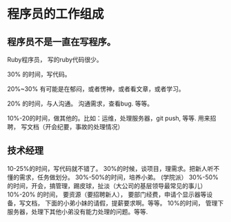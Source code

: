# 程序员的工作组成

## 程序员不是一直在写程序。

Ruby程序员， 写的ruby代码很少。


30% 的时间，写代码。

20%~30% 有可能是在郁闷，或者愣神，或者看文章，或者学习。

20% 的时间，与人沟通。 沟通需求，查看bug. 等等。

10%-20的时间，做其他的。比如：运维，处理服务器，git push, 等等.
用来招聘， 写文档（开会纪要，事故的处理情况）

## 技术经理

10-25%的时间，写代码就不错了。
30%的时候，谈项目，理需求。把新人听不懂的需求，任务做划分。
30%-50%的时间，培养小弟。 (学院派）
30%-50%的时间，开会，搞管理，踢皮球，扯淡（大公司的基层领导最常见的事儿）
10%-20% 的时间， 要资源（要招聘新人）， 要部门经费，申请个显示器等设备，写文档，
下面的小弟小妹的请假，提薪要求啊。等等。
10%的时间， 管理下服务器，处理下其他小弟没有能力处理的问题。等等.


